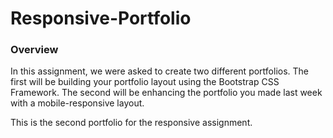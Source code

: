 # Responsive-Portfolio

### Overview

In this assignment, we were asked to create two different portfolios. The first will be building
your portfolio layout using the Bootstrap CSS Framework. The second will be enhancing
the portfolio you made last week with a mobile-responsive layout.

This is the second portfolio for the responsive assignment.

